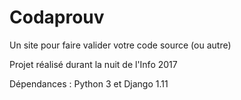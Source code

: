 # Codaprouv

Un site pour faire valider votre code source (ou autre)

Projet réalisé durant la nuit de l'Info 2017

Dépendances : Python 3 et Django 1.11

